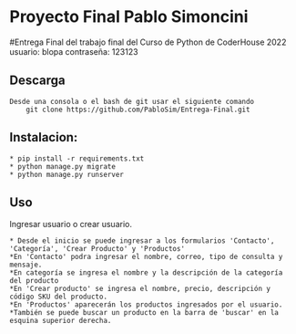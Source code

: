 # Proyecto Final Pablo Simoncini

#Entrega Final del trabajo final del Curso de Python de CoderHouse 2022
usuario: blopa
contraseña: 123123

## Descarga
    Desde una consola o el bash de git usar el siguiente comando
        git clone https://github.com/PabloSim/Entrega-Final.git


## Instalacion:
    * pip install -r requirements.txt
    * python manage.py migrate
    * python manage.py runserver

## Uso
 Ingresar usuario o crear usuario.

    * Desde el inicio se puede ingresar a los formularios 'Contacto', 'Categoría', 'Crear Producto' y 'Productos'
    *En 'Contacto' podra ingresar el nombre, correo, tipo de consulta y mensaje.
    *En categoría se ingresa el nombre y la descripción de la categoría del producto
    *En 'Crear producto' se ingresa el nombre, precio, descripción y código SKU del producto.
    *En 'Productos' aparecerán los productos ingresados por el usuario.
    *También se puede buscar un producto en la barra de 'buscar' en la esquina superior derecha.
    
